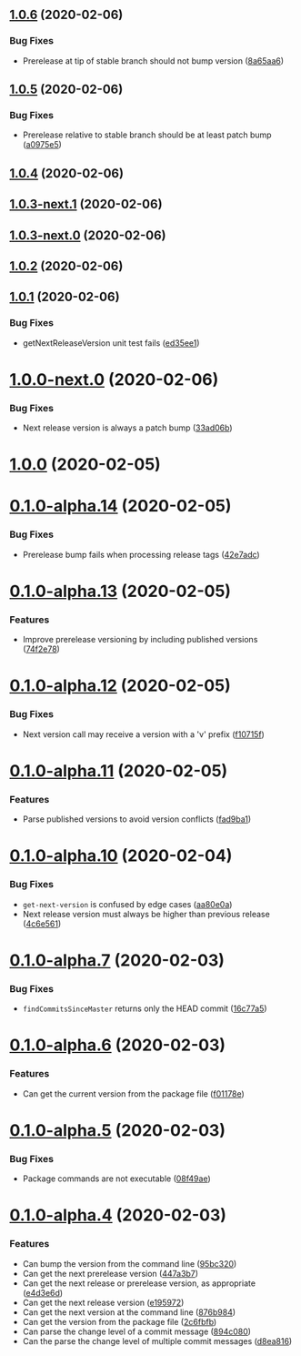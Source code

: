 ## [1.0.6](https://github.com/skypilotcc/bump-version/compare/v1.0.5...v1.0.6) (2020-02-06)


### Bug Fixes

* Prerelease at tip of stable branch should not bump version ([8a65aa6](https://github.com/skypilotcc/bump-version/commit/8a65aa6fb66a205a22b22c906ef30597a2ea5cae))



## [1.0.5](https://github.com/skypilotcc/bump-version/compare/v1.0.4...v1.0.5) (2020-02-06)


### Bug Fixes

* Prerelease relative to stable branch should be at least patch bump ([a0975e5](https://github.com/skypilotcc/bump-version/commit/a0975e59da683da04b3843fbd2955e6711777fba))



## [1.0.4](https://github.com/skypilotcc/bump-version/compare/v1.0.3-next.1...v1.0.4) (2020-02-06)



## [1.0.3-next.1](https://github.com/skypilotcc/bump-version/compare/v1.0.3-next.0...v1.0.3-next.1) (2020-02-06)



## [1.0.3-next.0](https://github.com/skypilotcc/bump-version/compare/v1.0.3...v1.0.3-next.0) (2020-02-06)



## [1.0.2](https://github.com/skypilotcc/bump-version/compare/v1.0.1...v1.0.2) (2020-02-06)



## [1.0.1](https://github.com/skypilotcc/bump-version/compare/v1.0.0-next.0...v1.0.1) (2020-02-06)


### Bug Fixes

* getNextReleaseVersion unit test fails ([ed35ee1](https://github.com/skypilotcc/bump-version/commit/ed35ee1fb4967d0df2e22054eb481b95f6199f10))



# [1.0.0-next.0](https://github.com/skypilotcc/bump-version/compare/v1.0.0...v1.0.0-next.0) (2020-02-06)


### Bug Fixes

* Next release version is always a patch bump ([33ad06b](https://github.com/skypilotcc/bump-version/commit/33ad06bdbebd532b5d22f6bc2e107b5852698d3c))



# [1.0.0](https://github.com/skypilotcc/bump-version/compare/v0.1.0-alpha.14...v1.0.0) (2020-02-05)



# [0.1.0-alpha.14](https://github.com/skypilotcc/bump-version/compare/v0.1.0-alpha.13...v0.1.0-alpha.14) (2020-02-05)


### Bug Fixes

* Prerelease bump fails when processing release tags ([42e7adc](https://github.com/skypilotcc/bump-version/commit/42e7adcc2c0925869823079fb1d073fe0b4e2485))



# [0.1.0-alpha.13](https://github.com/skypilotcc/bump-version/compare/v0.1.0-alpha.12...v0.1.0-alpha.13) (2020-02-05)


### Features

* Improve prerelease versioning by including published versions ([74f2e78](https://github.com/skypilotcc/bump-version/commit/74f2e78df0504e6b8049e24863c5f3bc2bc90e3a))



# [0.1.0-alpha.12](https://github.com/skypilotcc/bump-version/compare/v0.1.0-alpha.11...v0.1.0-alpha.12) (2020-02-05)


### Bug Fixes

* Next version call may receive a version with a 'v' prefix ([f10715f](https://github.com/skypilotcc/bump-version/commit/f10715fd74ec393b2bfdafe574c0b2eee1a71165))



# [0.1.0-alpha.11](https://github.com/skypilotcc/bump-version/compare/v0.1.0-alpha.10...v0.1.0-alpha.11) (2020-02-05)


### Features

* Parse published versions to avoid version conflicts ([fad9ba1](https://github.com/skypilotcc/bump-version/commit/fad9ba1d518ec190d55fca245b7e8407cf690754))



# [0.1.0-alpha.10](https://github.com/skypilotcc/bump-version/compare/v0.1.0-alpha.7...v0.1.0-alpha.10) (2020-02-04)


### Bug Fixes

* `get-next-version` is confused by edge cases ([aa80e0a](https://github.com/skypilotcc/bump-version/commit/aa80e0ab038b6c10b65d10f25ca49b7bc286f547))
* Next release version must always be higher than previous release ([4c6e561](https://github.com/skypilotcc/bump-version/commit/4c6e561d65b9a673271b747bed89cf23245672ea))



# [0.1.0-alpha.7](https://github.com/skypilotcc/bump-version/compare/v0.1.0-alpha.6...v0.1.0-alpha.7) (2020-02-03)


### Bug Fixes

* `findCommitsSinceMaster` returns only the HEAD commit ([16c77a5](https://github.com/skypilotcc/bump-version/commit/16c77a5adb4191ce65efc7bcb2208908b81ee387))



# [0.1.0-alpha.6](https://github.com/skypilotcc/bump-version/compare/v0.1.0-alpha.5...v0.1.0-alpha.6) (2020-02-03)


### Features

* Can get the current version from the package file ([f01178e](https://github.com/skypilotcc/bump-version/commit/f01178e608ccff1ebb6167a75df15b06c41406a1))



# [0.1.0-alpha.5](https://github.com/skypilotcc/bump-version/compare/v0.1.0-alpha.4...v0.1.0-alpha.5) (2020-02-03)


### Bug Fixes

* Package commands are not executable ([08f49ae](https://github.com/skypilotcc/bump-version/commit/08f49ae6111acca3667712bd17a65bb372e43f37))



# [0.1.0-alpha.4](https://github.com/skypilotcc/bump-version/compare/894c0805a7f3e2baeb8e724b3aa8d3395b0e26e7...v0.1.0-alpha.4) (2020-02-03)


### Features

* Can bump the version from the command line ([95bc320](https://github.com/skypilotcc/bump-version/commit/95bc3209894f709cb86aeab689fa926fe8cbc672))
* Can get the next prerelease version ([447a3b7](https://github.com/skypilotcc/bump-version/commit/447a3b75614281997723201984cd48eb300a6525))
* Can get the next release or prerelease version, as appropriate ([e4d3e6d](https://github.com/skypilotcc/bump-version/commit/e4d3e6dfc7eded9016c5e1dbfc89c70f653e1efa))
* Can get the next release version ([e195972](https://github.com/skypilotcc/bump-version/commit/e195972547073b4d56d189d9dc27b78789bd9634))
* Can get the next version at the command line ([876b984](https://github.com/skypilotcc/bump-version/commit/876b98432fbb59b5fc6d46c8d409c41297b3c7b6))
* Can get the version from the package file ([2c6fbfb](https://github.com/skypilotcc/bump-version/commit/2c6fbfb9d60735537e5f113e7503a4f053e1e175))
* Can parse the change level of a commit message ([894c080](https://github.com/skypilotcc/bump-version/commit/894c0805a7f3e2baeb8e724b3aa8d3395b0e26e7))
* Can the parse the change level of multiple commit messages ([d8ea816](https://github.com/skypilotcc/bump-version/commit/d8ea816406a657d30e18b036c630a86b5634528f))




